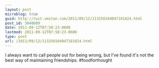 ```yaml
---
layout: post
microblog: true
guid: http://twit.vmstan.com/2011/09/12/113250104047181824.html
post_id: 3040689
date: 2011-09-12T07:58:23-0600
lastmod: 2011-09-12T07:58:23-0600
type: post
url: /2011/09/12/113250104047181824.html
---
```

I always want to call people out for being wrong, but I've found it's not the best way of maintaining friendships. #foodforthought
